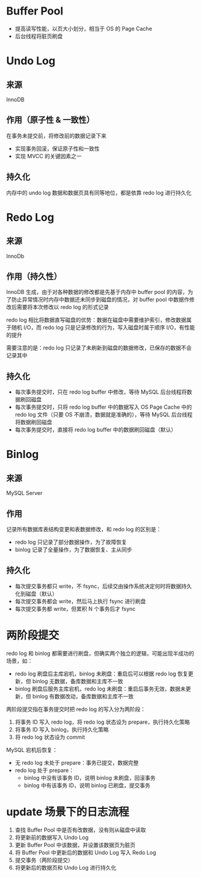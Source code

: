 # Buffer Pool

* 提高读写性能，以页大小划分，相当于 OS 的 Page Cache
* 后台线程将脏页刷盘
# Undo Log

## 来源

InnoDB
## 作用（原子性 & 一致性）

在事务未提交前，将修改前的数据记录下来

* 实现事务回滚，保证原子性和一致性
* 实现 MVCC 的关键因素之一

## 持久化

内存中的 undo log 数据和数据页具有同等地位，都是依靠 redo log 进行持久化

# Redo Log

## 来源

InnoDb
## 作用（持久性）

InnoDB 生成，由于对各种数据的修改都是先基于内存中 buffer pool 的内容，为了防止异常情况时内存中数据还未同步到磁盘的情况，对 buffer pool 中数据作修改后需要将本次修改以 redo log 的形式记录

redo log 相比将数据直写磁盘的优势：数据在磁盘中需要维护索引，修改数据属于随机 I/O，而 redo log 只是记录修改的行为，写入磁盘时属于顺序 I/O，有性能的提升

需要注意的是：redo log 只记录了未刷新到磁盘的数据修改，已保存的数据不会记录其中

## 持久化

* 每次事务提交时，只在 redo log buffer 中修改，等待 MySQL 后台线程将数据刷回磁盘
* 每次事务提交时，只将 redo log buffer 中的数据写入 OS Page Cache 中的 redo log 文件（只要 OS 不崩溃，数据就是准确的），等待 MySQL 后台线程将数据刷回磁盘
* 每次事务提交时，直接将 redo log buffer 中的数据刷回磁盘（默认）

# Binlog

## 来源

MySQL Server
## 作用

记录所有数据库表结构变更和表数据修改，和 redo log 的区别是：

* redo log 只记录了部分数据操作，为了故障恢复
* binlog 记录了全量操作，为了数据恢复、主从同步

## 持久化

- 每次提交事务都只 write，不 fsync，后续交由操作系统决定何时将数据持久化到磁盘（默认）
- 每次提交事务都会 write，然后马上执行 fsync 进行刷盘
- 每次提交事务都 write，但累积 N 个事务后才 fsync

# 两阶段提交

redo log 和 binlog 都需要进行刷盘，但确实两个独立的逻辑，可能出现半成功的场景，如：

* redo log 刷盘后主库宕机，binlog 未刷盘：重启后可以根据 redo log 恢复更新，但 binlog 无数据，备库数据和主库不一致
* binlog 刷盘后服务主库宕机，redo log 未刷盘：重启后事务无效，数据未更新，但 binlog 有数据改动，备库数据和主库不一致

两阶段提交指在事务提交时把 redo log 的写入分为两阶段：

1. 将事务 ID 写入 redo log，将 redo log 状态设为 prepare，执行持久化策略
2. 将事务 ID 写入 binlog，执行持久化策略
3. 将 redo log 状态设为 commit

MySQL 宕机后恢复：

* 无 redo log 未处于 prepare：事务已提交，数据完整
* redo log 处于 prepare：
	* binlog 中没有该事务 ID，说明 binlog 未刷盘，回滚事务
	* binlog 中有该事务 ID，说明 binlog 已刷盘，提交事务

# update 场景下的日志流程

1. 查找 Buffer Pool 中是否有改数据，没有则从磁盘中读取
2. 将更新前的数据写入 Undo Log
3. 更新 Buffer Pool 中该数据，并设置该数据页为脏页
4. 将 Buffer Pool 中更新后的数据和 Undo Log 写入 Redo Log
5. 提交事务（两阶段提交）
6. 将更新后的数据页和 Undo Log 进行持久化